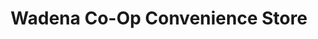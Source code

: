 ---
title: "Wadena Co-Op Convenience Store"
url: /wadena/wadena-co-op-convenience-store/
shop: convenience
---
